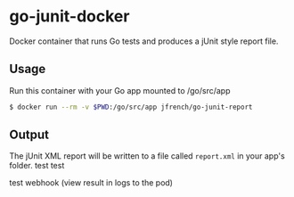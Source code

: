 go-junit-docker
===============

Docker container that runs Go tests and produces a jUnit style report file.

## Usage

Run this container with your Go app mounted to /go/src/app

```bash
$ docker run --rm -v $PWD:/go/src/app jfrench/go-junit-report
```

## Output

The jUnit XML report will be written to a file called `report.xml` in your app's folder.
test
test

test webhook (view result in logs to the pod)
